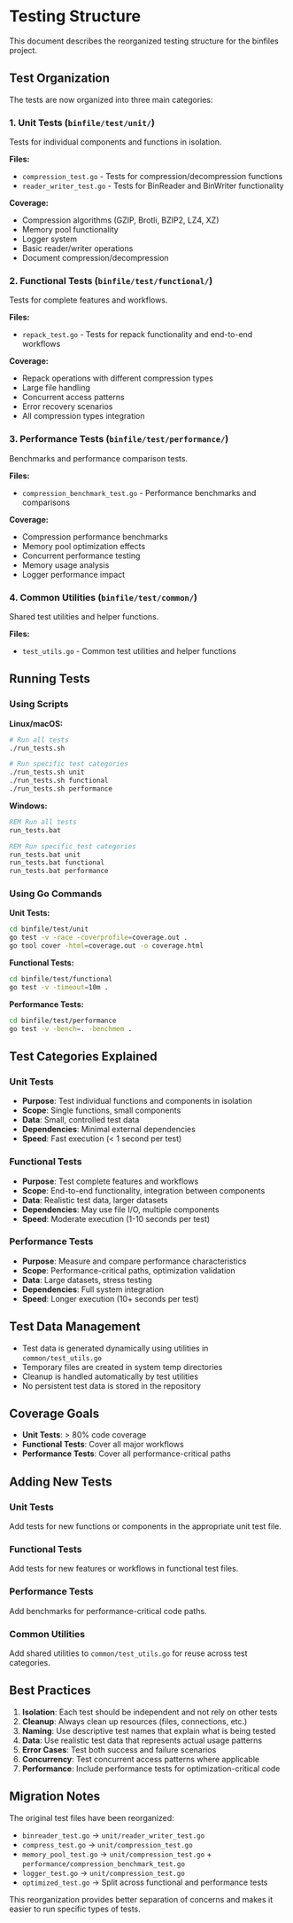# Testing Structure

This document describes the reorganized testing structure for the binfiles project.

## Test Organization

The tests are now organized into three main categories:

### 1. Unit Tests (`binfile/test/unit/`)
Tests for individual components and functions in isolation.

**Files:**
- `compression_test.go` - Tests for compression/decompression functions
- `reader_writer_test.go` - Tests for BinReader and BinWriter functionality

**Coverage:**
- Compression algorithms (GZIP, Brotli, BZIP2, LZ4, XZ)
- Memory pool functionality
- Logger system
- Basic reader/writer operations
- Document compression/decompression

### 2. Functional Tests (`binfile/test/functional/`)
Tests for complete features and workflows.

**Files:**
- `repack_test.go` - Tests for repack functionality and end-to-end workflows

**Coverage:**
- Repack operations with different compression types
- Large file handling
- Concurrent access patterns
- Error recovery scenarios
- All compression types integration

### 3. Performance Tests (`binfile/test/performance/`)
Benchmarks and performance comparison tests.

**Files:**
- `compression_benchmark_test.go` - Performance benchmarks and comparisons

**Coverage:**
- Compression performance benchmarks
- Memory pool optimization effects
- Concurrent performance testing
- Memory usage analysis
- Logger performance impact

### 4. Common Utilities (`binfile/test/common/`)
Shared test utilities and helper functions.

**Files:**
- `test_utils.go` - Common test utilities and helper functions

## Running Tests

### Using Scripts

**Linux/macOS:**
```bash
# Run all tests
./run_tests.sh

# Run specific test categories
./run_tests.sh unit
./run_tests.sh functional
./run_tests.sh performance
```

**Windows:**
```cmd
REM Run all tests
run_tests.bat

REM Run specific test categories
run_tests.bat unit
run_tests.bat functional
run_tests.bat performance
```

### Using Go Commands

**Unit Tests:**
```bash
cd binfile/test/unit
go test -v -race -coverprofile=coverage.out .
go tool cover -html=coverage.out -o coverage.html
```

**Functional Tests:**
```bash
cd binfile/test/functional
go test -v -timeout=10m .
```

**Performance Tests:**
```bash
cd binfile/test/performance
go test -v -bench=. -benchmem .
```

## Test Categories Explained

### Unit Tests
- **Purpose**: Test individual functions and components in isolation
- **Scope**: Single functions, small components
- **Data**: Small, controlled test data
- **Dependencies**: Minimal external dependencies
- **Speed**: Fast execution (< 1 second per test)

### Functional Tests
- **Purpose**: Test complete features and workflows
- **Scope**: End-to-end functionality, integration between components
- **Data**: Realistic test data, larger datasets
- **Dependencies**: May use file I/O, multiple components
- **Speed**: Moderate execution (1-10 seconds per test)

### Performance Tests
- **Purpose**: Measure and compare performance characteristics
- **Scope**: Performance-critical paths, optimization validation
- **Data**: Large datasets, stress testing
- **Dependencies**: Full system integration
- **Speed**: Longer execution (10+ seconds per test)

## Test Data Management

- Test data is generated dynamically using utilities in `common/test_utils.go`
- Temporary files are created in system temp directories
- Cleanup is handled automatically by test utilities
- No persistent test data is stored in the repository

## Coverage Goals

- **Unit Tests**: > 80% code coverage
- **Functional Tests**: Cover all major workflows
- **Performance Tests**: Cover all performance-critical paths

## Adding New Tests

### Unit Tests
Add tests for new functions or components in the appropriate unit test file.

### Functional Tests
Add tests for new features or workflows in functional test files.

### Performance Tests
Add benchmarks for performance-critical code paths.

### Common Utilities
Add shared utilities to `common/test_utils.go` for reuse across test categories.

## Best Practices

1. **Isolation**: Each test should be independent and not rely on other tests
2. **Cleanup**: Always clean up resources (files, connections, etc.)
3. **Naming**: Use descriptive test names that explain what is being tested
4. **Data**: Use realistic test data that represents actual usage patterns
5. **Error Cases**: Test both success and failure scenarios
6. **Concurrency**: Test concurrent access patterns where applicable
7. **Performance**: Include performance tests for optimization-critical code

## Migration Notes

The original test files have been reorganized:
- `binreader_test.go` → `unit/reader_writer_test.go`
- `compress_test.go` → `unit/compression_test.go`
- `memory_pool_test.go` → `unit/compression_test.go` + `performance/compression_benchmark_test.go`
- `logger_test.go` → `unit/compression_test.go`
- `optimized_test.go` → Split across functional and performance tests

This reorganization provides better separation of concerns and makes it easier to run specific types of tests.
